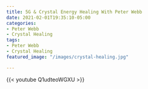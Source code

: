 ```yaml
---
title: 5G & Crystal Energy Healing With Peter Webb
date: 2021-02-01T19:35:10-05:00
categories:
- Peter Webb
- Crystal Healing
tags:
- Peter Webb
- Crystal Healing
featured_image: "/images/crystal-healing.jpg"

---
```

{{< youtube Q1udteoWGXU >}}